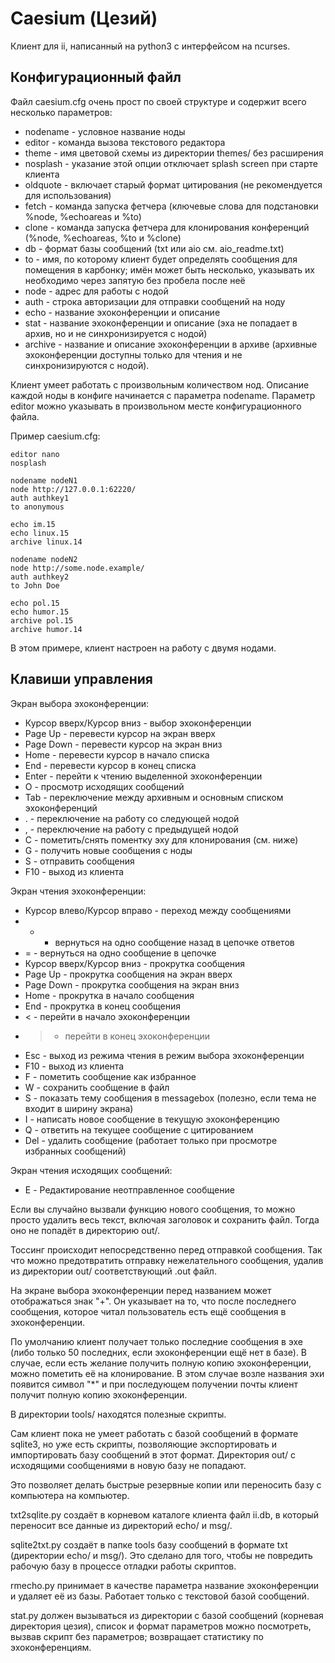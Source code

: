 Caesium (Цезий)
===============

Клиент для ii, написанный на python3 с интерфейсом на ncurses.


Конфигурационный файл
---------------------

Файл caesium.cfg очень прост по своей структуре и содержит всего несколько параметров:

  * nodename - условное название ноды
  * editor - команда вызова текстового редактора
  * theme - имя цветовой схемы из директории themes/ без расширения
  * nosplash - указание этой опции отключает splash screen при старте клиента
  * oldquote - включает старый формат цитирования (не рекомендуется для использования)
  * fetch - команда запуска фетчера (ключевые слова для подстановки %node, %echoareas и %to)
  * clone - команда запуска фетчера для клонирования конференций (%node, %echoareas, %to и %clone)
  * db - формат базы сообщений (txt или aio см. aio_readme.txt)
  * to - имя, по которому клиент будет определять сообщения для помещения в карбонку; имён может быть несколько, указывать их необходимо через запятую без пробела после неё
  * node - адрес для работы с нодой
  * auth - строка авторизации для отправки сообщений на ноду
  * echo - название эхоконференции и описание
  * stat - название эхоконференции и описание (эха не попадает в архив, но и не синхронизируется с нодой)
  * archive - название и описание эхоконференции в архиве (архивные эхоконференции доступны только для чтения и не синхронизируются с нодой).

Клиент умеет работать с произвольным количеством нод. Описание каждой ноды в конфиге начинается с параметра nodename. Параметр editor можно указывать в произвольном месте конфигурационного файла.

Пример caesium.cfg:

```
editor nano
nosplash

nodename nodeN1
node http://127.0.0.1:62220/
auth authkey1
to anonymous

echo im.15
echo linux.15
archive linux.14

nodename nodeN2
node http://some.node.example/
auth authkey2
to John Doe

echo pol.15
echo humor.15
archive pol.15
archive humor.14
```

В этом примере, клиент настроен на работу с двумя нодами.


Клавиши управления
------------------

Экран выбора эхоконференции:

  * Курсор вверх/Курсор вниз - выбор эхоконференции
  * Page Up - перевести курсор на экран вверх
  * Page Down - перевести курсор на экран вниз
  * Home - перевести курсор в начало списка
  * End - перевести курсор в конец списка
  * Enter - перейти к чтению выделенной эхоконференции
  * O - просмотр исходящих сообщений
  * Tab - переключение между архивным и основным списком эхоконференций
  * . - переключение на работу со следующей нодой
  * , - переключение на работу с предыдущей нодой
  * C - пометить/снять поментку эху для клонирования (см. ниже)
  * G - получить новые сообщения с ноды
  * S - отправить сообщения
  * F10 - выход из клиента

Экран чтения эхоконференции:

  * Курсор влево/Курсор вправо - переход между сообщениями
  * - - вернуться на одно сообщение назад в цепочке ответов
  * = - вернуться на одно сообщение в цепочке
  * Курсор вверх/Курсор вниз - прокрутка сообщения
  * Page Up - прокрутка сообщения на экран вверх
  * Page Down - прокрутка сообщения на экран вниз
  * Home - прокрутка в начало сообщения
  * End - прокрутка в конец сообщения
  * < - перейти в начало эхоконференции
  * > - перейти в конец эхоконференции
  * Esc - выход из режима чтения в режим выбора эхоконференции
  * F10 - выход из клиента
  * F - пометить сообщение как избранное
  * W - сохранить сообщение в файл
  * S - показать тему сообщения в messagebox (полезно, если тема не входит в ширину экрана)
  * I - написать новое сообщение в текущую эхоконференцию
  * Q - ответить на текущее сообщение с цитированием
  * Del - удалить сообщение (работает только при просмотре избранных сообщений)

Экран чтения исходящих сообщений:

  * E - Редактирование неотправленное сообщение


Если вы случайно вызвали функцию нового сообщения, то можно просто удалить весь текст, включая заголовок и сохранить файл. Тогда оно не попадёт в директорию out/.

Тоссинг происходит непосредственно перед отправкой сообщения. Так что можно предотвратить отправку нежелательного сообщения, удалив из директории out/ соответствующий .out файл.

На экране выбора эхоконференции перед названием может отображаться знак "+". Он указывает на то, что после последнего сообщения, которое читал пользователь есть ещё сообщения в эхоконференции.

По умолчанию клиент получает только последние сообщения в эхе (либо только 50 последних, если эхоконференции ещё нет в базе). В случае, если есть желание получить полную копию эхоконференции, можно пометить её на клонирование. В этом случае возле названия эхи появится символ "*" и при последующем получении почты клиент получит полную копию эхоконференции.

В директории tools/ находятся полезные скрипты.

Сам клиент пока не умеет работать с базой сообщений в формате sqlite3, но уже есть скрипты, позволяющие экспортировать и импортировать базу сообщений в этот формат. Директория out/ с исходящими сообщениями в новую базу не попадают.

Это позволяет делать быстрые резервные копии или переносить базу с компьютера на компьютер.

txt2sqlite.py создаёт в корневом каталоге клиента файл ii.db, в который переносит все данные из директорий echo/ и msg/.

sqlite2txt.py создаёт в папке tools базу сообщений в формате txt (директории echo/ и msg/). Это сделано для того, чтобы не повредить рабочую базу в процессе отладки работы скриптов.

rmecho.py принимает в качестве параметра название эхоконференции и удаляет её из базы. Работает только с текстовой базой сообщений.

stat.py должен вызываться из директории с базой сообщений (корневая директория цезия), список и формат параметров можно посмотреть, вызвав скрипт без параметров; возвращает статистику по эхоконференциям.